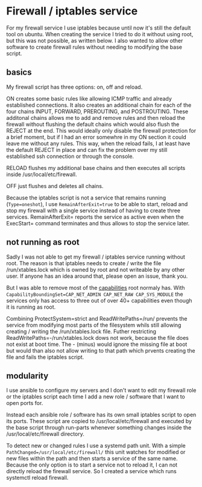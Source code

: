 # Firewall / iptables service

For my firewall service I use iptables because until now it's still the default tool on ubuntu. When creating the service I tried to do it without using root, but this was not possible, as written below. I also wanted to allow other software to create firewall rules without needing to modifying the base script.

## basics

My firewall script has three options: on, off and reload.

ON creates some basic rules like allowing ICMP traffic and already established connections. It also creates an additional chain for each of the four chains INPUT, FORWARD, PREROUTING, and POSTROUTING. These additonal chains allows me to add and remove rules and then reload the firewall without flushing the default chains which would also flush the REJECT at the end. This would ideally only disable the firewall protection for a brief moment, but if I had an error somewhre in my ON section it could leave me without any rules. This way, when the reload fails, I at least have the default REJECT in place and can fix the problem over my still established ssh connection or through the console.

RELOAD flushes my additional base chains and then executes all scripts inside /usr/local/etc/firewall.

OFF just flushes and deletes all chains.

Because the iptables script is not a service that remains running (`Type=oneshot`), I use `RemainAfterExit=true` to be able to start, reload and stop my firewall with a single service instead of having to create three services. RemainAfterExit= reports the service as active even when the ExecStart= command terminates and thus allows to stop the service later.

## not running as root

Sadly I was not able to get my firewall / iptables service running without root. The reason is that iptables needs to create / write the file /run/xtables.lock which is owned by root and not writeable by any other user. If anyone has an idea around that, please open an issue, thank you.

But I was able to remove most of the [capabilities](https://man7.org/linux/man-pages/man7/capabilities.7.html) root normaly has. With `CapabilityBoundingSet=CAP_NET_ADMIN CAP_NET_RAW CAP_SYS_MODULE` the services only has access to three out of over 40+ capabilities even though it is running as root.

Combining ProtectSystem=strict and ReadWritePaths=/run/ prevents the service from modifying most parts of the filesystem whils still allowing creating / writing the /run/xtables.lock file. Futher restricting ReadWritePaths=-/run/xtables.lock dows not work, because the file does not exist at boot time. The - (minus) would ignore the missing file at boot but would than also not allow writing to that path which prvents creating the file and fails the iptables script.

## modularity

I use ansible to configure my servers and I don't want to edit my firewall role or the iptables script each time I add a new role / software that I want to open ports for.

Instead each ansible role / software has its own small iptables script to open its ports. These script are copied to /usr/local/etc/firewall and executed by the base script through run-parts whenever something changes inside the /usr/local/etc/firewall directory.

To detect new or changed rules I use a systemd path unit. With a simple `PathChanged=/usr/local/etc/firewall/` this unit watches for modified or new files within the path and then starts a service of the same name. Because the only option is to start a service not to reload it, I can not directly reload the firewall service. So I created a service which runs systemctl reload firewall.
